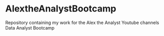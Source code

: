 # AlextheAnalystBootcamp
Repository containing my work for the Alex the Analyst Youtube channels Data Analyst Bootcamp
